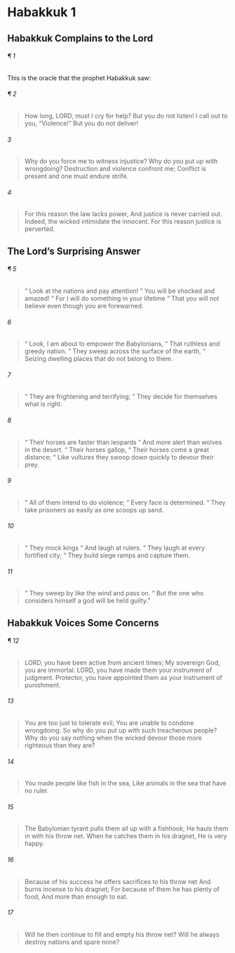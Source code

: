 # Habakkuk 1
## Habakkuk Complains to the Lord
###### ¶ 1
This is the oracle that the prophet Habakkuk saw:
###### ¶ 2
> How long, LORD, must I cry for help?
> But you do not listen!
> I call out to you, “Violence!”
> But you do not deliver!
###### 3
> Why do you force me to witness injustice?
> Why do you put up with wrongdoing?
> Destruction and violence confront me;
> Conflict is present and one must endure strife.
###### 4
> For this reason the law lacks power,
> And justice is never carried out.
> Indeed, the wicked intimidate the innocent.
> For this reason justice is perverted.
## The Lord’s Surprising Answer
###### ¶ 5
>  “ Look at the nations and pay attention!
>  “ You will be shocked and amazed!
>  “ For I will do something in your lifetime
>  “ That you will not believe even though you are forewarned.
###### 6
>  “ Look, I am about to empower the Babylonians,
>  “ That ruthless and greedy nation.
>  “ They sweep across the surface of the earth,
>  “ Seizing dwelling places that do not belong to them.
###### 7
>  “ They are frightening and terrifying;
>  “ They decide for themselves what is right.
###### 8
>  “ Their horses are faster than leopards
>  “ And more alert than wolves in the desert.
>  “ Their horses gallop,
>  “ Their horses come a great distance;
>  “ Like vultures they swoop down quickly to devour their prey.
###### 9
>  “ All of them intend to do violence;
>  “ Every face is determined.
>  “ They take prisoners as easily as one scoops up sand.
###### 10
>  “ They mock kings
>  “ And laugh at rulers.
>  “ They laugh at every fortified city;
>  “ They build siege ramps and capture them.
###### 11
>  “ They sweep by like the wind and pass on.
>  “ But the one who considers himself a god will be held guilty.”
## Habakkuk Voices Some Concerns
###### ¶ 12
> LORD, you have been active from ancient times;
> My sovereign God, you are immortal.
> LORD, you have made them your instrument of judgment.
> Protector, you have appointed them as your instrument of punishment.
###### 13
> You are too just to tolerate evil;
> You are unable to condone wrongdoing.
> So why do you put up with such treacherous people?
> Why do you say nothing when the wicked devour those more righteous than they are?
###### 14
> You made people like fish in the sea,
> Like animals in the sea that have no ruler.
###### 15
> The Babylonian tyrant pulls them all up with a fishhook;
> He hauls them in with his throw net.
> When he catches them in his dragnet,
> He is very happy.
###### 16
> Because of his success he offers sacrifices to his throw net
> And burns incense to his dragnet;
> For because of them he has plenty of food,
> And more than enough to eat.
###### 17
> Will he then continue to fill and empty his throw net?
> Will he always destroy nations and spare none?
